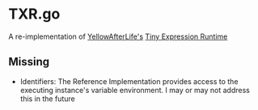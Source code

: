 # TXR.go

A re-implementation of [YellowAfterLife's](https://yal.cc) [Tiny Expression Runtime](https://yal.cc/interpreters-guide/)

## Missing
* Identifiers: The Reference Implementation provides access to the executing instance's variable environment. I may or may not address this in the future
